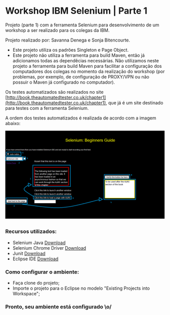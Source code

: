 # Workshop IBM Selenium | Parte 1

Projeto (parte 1) com a ferramenta Selenium para desenvolvimento de um workshop a ser realizado para os colegas da IBM.

Projeto realizado por: Savanna Denega e Sonja Bitencourte.

- Este projeto utiliza os padrões Singleton e Page Object.
- Este projeto não utiliza a ferramenta para build Maven, então já adicionamos todas as dependêcias necessárias. Não utilizamos neste projeto a ferramenta para build Maven para facilitar a configuração dos computadores dos colegas no momento da realização do workshop (por problemas, por exemplo, de configuração de PROXY/VPN ou não possuir o Maven já configurado no computador).

Os testes automatizados são realizados no site [http://book.theautomatedtester.co.uk/chapter1](http://book.theautomatedtester.co.uk/chapter1), que já é um site destinado para testes com a ferramenta Selenium.

A ordem dos testes automatizados é realizada de acordo com a imagem abaixo:

![order-testes](readme-images/order-tests-project1.png)


### Recursos utilizados:

- Selenium Java [Download](https://www.seleniumhq.org/download/)
- Selenium Chrome Driver [Download](https://sites.google.com/a/chromium.org/chromedriver/downloads)
- Junit [Download](https://junit.org/junit4/)
- Eclipse IDE [Download](http://www.eclipse.org/downloads/)

### Como configurar o ambiente:

- Faça clone do projeto;
- Importe o projeto para o Eclipse no modelo "Existing Projects into Workspace";

### Pronto, seu ambiente está configurado \o/
